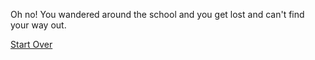 Oh no! You wandered around the school and you get lost and can't find your way out.

[Start Over](../README.md)
